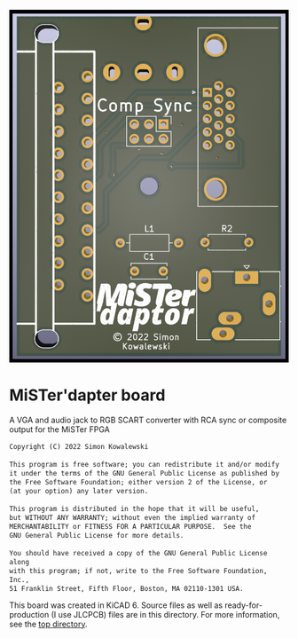 ![MiSTer'daptor board](daptor.png)

# MiSTer'dapter board
A VGA and audio jack to RGB SCART converter with RCA sync or composite output for the MiSTer FPGA

    Copyright (C) 2022 Simon Kowalewski

    This program is free software; you can redistribute it and/or modify
    it under the terms of the GNU General Public License as published by
    the Free Software Foundation; either version 2 of the License, or
    (at your option) any later version.

    This program is distributed in the hope that it will be useful,
    but WITHOUT ANY WARRANTY; without even the implied warranty of
    MERCHANTABILITY or FITNESS FOR A PARTICULAR PURPOSE.  See the
    GNU General Public License for more details.

    You should have received a copy of the GNU General Public License along
    with this program; if not, write to the Free Software Foundation, Inc.,
    51 Franklin Street, Fifth Floor, Boston, MA 02110-1301 USA.

This board was created in KiCAD 6. Source files as well as ready-for-production (I use JLCPCB) files are in this directory. For more information, see the [top directory](https://github.com/deBaer/MiSTer-dapter).